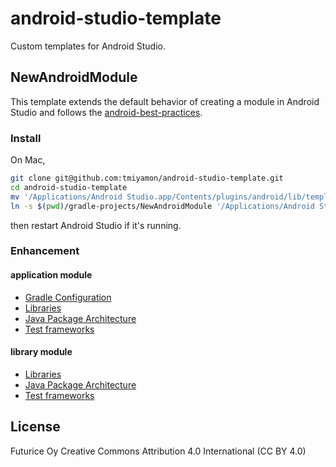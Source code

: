 # android-studio-template

Custom templates for Android Studio.

## NewAndroidModule

This template extends the default behavior of creating a module in Android Studio and follows the [android-best-practices](https://github.com/futurice/android-best-practices).

### Install

On Mac,

```bash
git clone git@github.com:tmiyamon/android-studio-template.git
cd android-studio-template
mv '/Applications/Android Studio.app/Contents/plugins/android/lib/templates/gradle-projects/NewAndroidModule'{,_bak}
ln -s $(pwd)/gradle-projects/NewAndroidModule '/Applications/Android Studio.app/Contents/plugins/android/lib/templates/gradle-projects/NewAndroidModule'
```

then restart Android Studio if it's running.

### Enhancement

#### application module

- [Gradle Configuration](https://github.com/futurice/android-best-practices#gradle-configuration)
- [Libraries](https://github.com/futurice/android-best-practices#libraries)
- [Java Package Architecture](https://github.com/futurice/android-best-practices#java-packages-architecture)
- [Test frameworks](https://github.com/futurice/android-best-practices#test-frameworks)

#### library module

- [Libraries](https://github.com/futurice/android-best-practices#libraries)
- [Java Package Architecture](https://github.com/futurice/android-best-practices#java-packages-architecture)
- [Test frameworks](https://github.com/futurice/android-best-practices#test-frameworks)

## License

Futurice Oy Creative Commons Attribution 4.0 International (CC BY 4.0)
